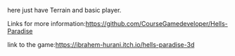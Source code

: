 here just have Terrain and basic player.

Links for more information:https://github.com/CourseGamedeveloper/Hells-Paradise

link to the game:https://ibrahem-hurani.itch.io/hells-paradise-3d

